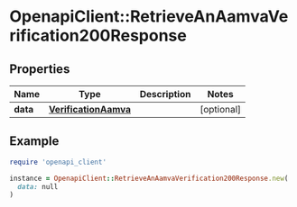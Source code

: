 # OpenapiClient::RetrieveAnAamvaVerification200Response

## Properties

| Name | Type | Description | Notes |
| ---- | ---- | ----------- | ----- |
| **data** | [**VerificationAamva**](VerificationAamva.md) |  | [optional] |

## Example

```ruby
require 'openapi_client'

instance = OpenapiClient::RetrieveAnAamvaVerification200Response.new(
  data: null
)
```

